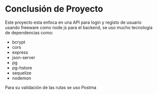 # Conclusión de Proyecto

Este proyecto esta enfoca en una API para login y registo de usuario
usando freeware como node js para el backend, se uso mucho tecnología de dependencias como:

- bcrypt
- cors
- express
- json-server
- pg
- pg-hstore
- sequelize
- nodemon

Para su validación de las rutas se uso Postma
